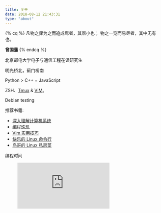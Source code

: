 ```yaml
---
title: 关于
date: 2018-08-12 21:43:31
type: "about"
---
```


{% cq %}
凡物之骤为之而追成焉者，其器小也；
物之一览而易尽者，其中无有也。

**曾国藩**
{% endcq %}

<i class="fa fa-graduation-cap" aria-hidden="true"></i> 北京邮电大学电子与通信工程在读研究生

<i class="fa fa-map-marker" aria-hidden="true"></i> 明光桥北，蓟门桥南

<i class="fa fa-code" aria-hidden="true"></i> Python > C++ = JavaScript

<i class="fa fa-cogs" aria-hidden="true"></i> ZSH、[Tmux](/posts/20222/) & [VIM](https://github.com/songouyang/vimrc)。

<i class="fa fa-linux" aria-hidden="true"></i> Debian testing

<i class="fa fa-book" aria-hidden="true"></i> 推荐书籍:

- [深入理解计算机系统](https://book.douban.com/subject/26912767/)
- [编程珠玑](https://book.douban.com/subject/26302533/)
- [Vim 实用技巧](https://book.douban.com/subject/25869486/)
- [快乐的 Linux 命令行](http://billie66.github.io/TLCL/)
- [鸟哥的 Linux 私房菜](https://book.douban.com/subject/4889838/)

<i class="fa fa-bug" aria-hidden="true"></i> 编程时间
<figure><embed src="https://wakatime.com/share/@ouyangsong/3f9875b5-e500-4db7-a568-442cd832b0e8.svg"></embed></figure>

